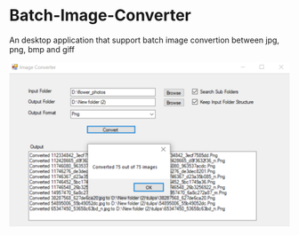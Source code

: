 # Batch-Image-Converter
An desktop application that support batch image convertion between jpg, png, bmp and giff

![Demo](./screen.png "Demo")
